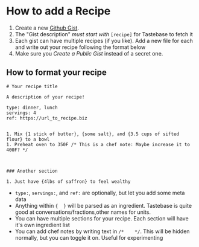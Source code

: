 # How to add a Recipe

1. Create a new [Github Gist](https://gist.github.com/).
1. The "Gist description" *must start with* `[recipe]` for Tastebase to fetch it
1. Each gist can have multiple recipes (if you like). Add a new file for each and write out your recipe following the format below
1. Make sure you *Create a Public Gist* instead of a secret one.


## How to format your recipe

```
# Your recipe title

A description of your recipe!

type: dinner, lunch
servings: 4
ref: https://url_to_recipe.biz


1. Mix {1 stick of butter}, {some salt}, and {3.5 cups of sifted flour} to a bowl
1. Preheat oven to 350F /* This is a chef note: Maybe increase it to 400F? */



### Another section

1. Just have {4lbs of saffron} to feel wealthy

```

- `type:`, `servings:`, and `ref:` are optionally, but let you add some meta data
- Anything within `{  }` will be parsed as an ingredient. Tastebase is quite good at conversations/fractions,other names for units.
- You can have multiple sections for your recipe. Each section will have it's own ingredient list
- You can add chef notes by writing text in `/*    */`. This will be hidden normally, but you can toggle it on. Useful for experimenting
